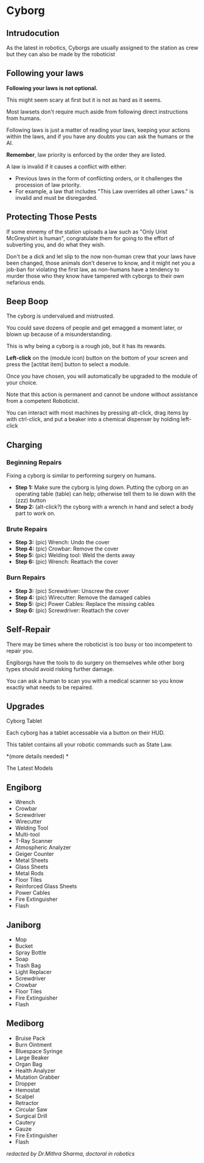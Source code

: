 # Cyborg
## Intrudocution

As the latest in robotics, Cyborgs are usually assigned to the station as crew but they can also be made by the roboticist

## Following your laws

**Following your laws is not optional.**

This might seem scary at first but it is not as hard as it seems. 

Most lawsets don't require much aside from following direct instructions from humans. 

Following laws is just a matter of reading your laws, keeping your actions within the laws, and if you have any doubts you can ask the humans or the AI.

**Remember**, law priority is enforced by the order they are listed. 

A law is invalid if it causes a conflict with either: 

* Previous laws in the form of conflicting orders, or it challenges the procession of law priority. 
* For example, a law that includes "This Law overrides all other Laws." is invalid and must be disregarded.

## Protecting Those Pests

If some ennemy of the station uploads a law such as "Only Urist McGreyshirt is human", congratulate them for going to the effort of subverting you, and do what they wish. 

Don't be a dick and let slip to the now non-human crew that your laws have been changed, those animals don't deserve to know, and it might net you a job-ban for violating the first law, as non-humans have a tendency to murder those who they know have tampered with cyborgs to their own nefarious ends.

## Beep Boop

The cyborg is undervalued and mistrusted. 

You could save dozens of people and get emagged a moment later, or blown up because of a misunderstanding. 

This is why being a cyborg is a rough job, but it has its rewards. 

**Left-click** on the (module icon) button on the bottom of your screen and press the [actitat item] button to select a module.

Once you have chosen, you will automatically be upgraded to the module of your choice. 

Note that this action is permanent and cannot be undone without assistance from a competent Roboticist. 

You can interact with most machines by pressing alt-click, drag items by with ctrl-click, and put a beaker into a chemical dispenser by holding left-click


## Charging
### Beginning Repairs

Fixing a cyborg is similar to performing surgery on humans. 

* **Step 1:** Make sure the cyborg is lying down. Putting the cyborg on an operating table (table) can help; otherwise tell them to lie down with the (zzz) button
* **Step 2:**  (alt-click?) the cyborg with a wrench in hand and select a body part to work on.

### Brute Repairs

* **Step 3:** (pic) Wrench: Undo the cover
* **Step 4:** (pic) Crowbar: Remove the cover
* **Step 5:** (pic) Welding tool: Weld the dents away
* **Step 6:** (pic) Wrench: Reattach the cover

### Burn Repairs

* **Step 3:** (pic) Screwdriver: Unscrew the cover
* **Step 4:** (pic) Wirecutter: Remove the damaged cables
* **Step 5:** (pic) Power Cables: Replace the missing cables
* **Step 6:** (pic) Screwdriver: Reattach the cover

## Self-Repair

There may be times where the roboticist is too busy or too incompetent to repair you. 

Engiborgs have the tools to do surgery on themselves while other borg types should avoid risking further damage. 

You can ask a human to scan you with a medical scanner so you know exactly what needs to be repaired.

## Upgrades

Cyborg Tablet

Each cyborg has a tablet accessable via a button on their HUD. 

This tablet contains all your robotic commands such as State Law. 

*(more details needed) *

The Latest Models

## Engiborg
* Wrench
* Crowbar
* Screwdriver
* Wirecutter
* Welding Tool
* Multi-tool
* T-Ray Scanner
* Atmospheric Analyzer
* Geiger Counter
* Metal Sheets
* Glass Sheets
* Metal Rods
* Floor Tiles
* Reinforced Glass Sheets
* Power Cables
* Fire Extinguisher
* Flash

## Janiborg
* Mop
* Bucket
* Spray Bottle
* Soap
* Trash Bag
* Light Replacer
* Screwdriver
* Crowbar
* Floor Tiles
* Fire Extinguisher
* Flash

## Mediborg
* Bruise Pack
* Burn Ointment
* Bluespace Syringe
* Large Beaker
* Organ Bag
* Health Analyzer
* Mutation Grabber
* Dropper
* Hemostat
* Scalpel
* Retractor
* Circular Saw
* Surgical Drill
* Cautery
* Gauze
* Fire Extinguisher
* Flash

*redacted by Dr.Mithra Sharma, doctoral in robotics*
